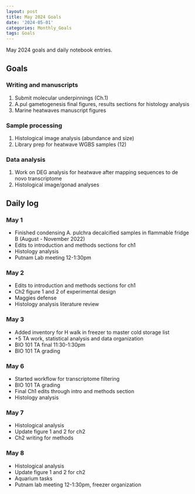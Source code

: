 ```yaml
---
layout: post
title: May 2024 Goals
date: '2024-05-01'
categories: Monthly_Goals
tags: Goals
---
```


May 2024 goals and daily notebook entries. 

## Goals  

### Writing and manuscripts 
              
1. Submit molecular underpinnings (Ch.1)
2. A.pul gametogenesis final figures, results sections for histology analysis
3. Marine heatwaves manuscript figures

### Sample processing

1. Histological image analysis (abundance and size)
2. Library prep for heatwave WGBS samples (12)

### Data analysis

1. Work on DEG analysis for heatwave after mapping sequences to de novo transcriptome
2. Histological image/gonad analyses 

## Daily log 

### May 1
- Finished condensing A. pulchra decalcified samples in flammable fridge B (August - November 2022)
- Edits to introduction and methods sections for ch1 
- Histology analysis
- Putnam Lab meeting 12-1:30pm

### May 2
- Edits to introduction and methods sections for ch1 
- Ch2 figure 1 and 2 of experimental design
- Maggies defense
- Histology analysis literature review

### May 3
- Added inventory for H walk in freezer to master cold storage list
- +5 TA work, statistical analysis and data organization
- BIO 101 TA final 11:30-1:30pm
- BIO 101 TA grading

### May 6
- Started workflow for transcriptome filtering
- BIO 101 TA grading 
- Final Ch1 edits through intro and methods section
- Histology analysis

### May 7
- Histological analysis
- Update figure 1 and 2 for ch2 
- Ch2 writing for methods

### May 8
- Histological analysis
- Update figure 1 and 2 for ch2 
- Aquarium tasks 
- Putnam lab meeting 12-1:30pm, freezer organization




